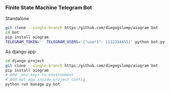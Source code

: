 ### Finite State Machine Telegram Bot

Standalone
```sh
git clone --single-branch https:/github.com/diegogslomp/aiogram bot
cd bot
pip install aiogram
TELEGRAM_TOKEN='' TELEGRAM_USERS='{"user1": 1122334455}' python bot.py
```

As django app
```sh
cd django-project
git clone --single-branch https:/github.com/diegogslomp/aiogram bot
pip install aiogram
# Add _env keys to environment
# Add bot app inside project config
python run manage.py bot
```
